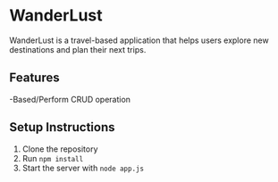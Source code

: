 # WanderLust

WanderLust is a travel-based application that helps users explore new destinations and plan their next trips.

## Features

-Based/Perform CRUD operation 

## Setup Instructions

1. Clone the repository
2. Run `npm install`
3. Start the server with `node app.js`
